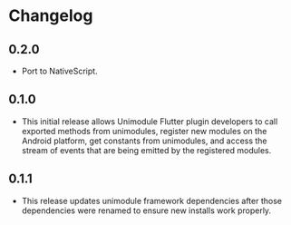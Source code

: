 # Changelog

## 0.2.0

- Port to NativeScript.

## 0.1.0

- This initial release allows Unimodule Flutter plugin developers to call exported methods from unimodules, register new modules on the Android platform, get constants from unimodules, and access the stream of events that are being emitted by the registered modules.

## 0.1.1

- This release updates unimodule framework dependencies after those dependencies were renamed to ensure new installs work properly.
